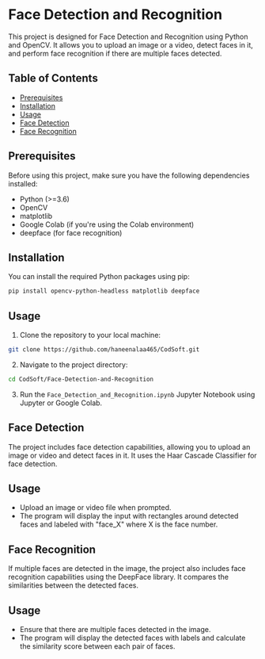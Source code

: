 # Face Detection and Recognition

This project is designed for Face Detection and Recognition using Python and OpenCV. It allows you to upload an image or a video, detect faces in it, and perform face recognition if there are multiple faces detected.

## Table of Contents

- [Prerequisites](#prerequisites)
- [Installation](#installation)
- [Usage](#usage)
- [Face Detection](#face-detection)
- [Face Recognition](#face-recognition)

## Prerequisites

Before using this project, make sure you have the following dependencies installed:

- Python (>=3.6)
- OpenCV
- matplotlib
- Google Colab (if you're using the Colab environment)
- deepface (for face recognition)

## Installation

You can install the required Python packages using pip:

```bash
pip install opencv-python-headless matplotlib deepface
```
## Usage

1. Clone the repository to your local machine:

```bash
git clone https://github.com/haneenalaa465/CodSoft.git
```
2. Navigate to the project directory:

```bash
cd CodSoft/Face-Detection-and-Recognition
```
3. Run the `Face_Detection_and_Recognition.ipynb` Jupyter Notebook using Jupyter or Google Colab.

## Face Detection
The project includes face detection capabilities, allowing you to upload an image or video and detect faces in it. It uses the Haar Cascade Classifier for face detection.

## Usage
- Upload an image or video file when prompted.
- The program will display the input with rectangles around detected faces and labeled with "face_X" where X is the face number.

## Face Recognition
If multiple faces are detected in the image, the project also includes face recognition capabilities using the DeepFace library. It compares the similarities between the detected faces.

## Usage
- Ensure that there are multiple faces detected in the image.
- The program will display the detected faces with labels and calculate the similarity score between each pair of faces.
